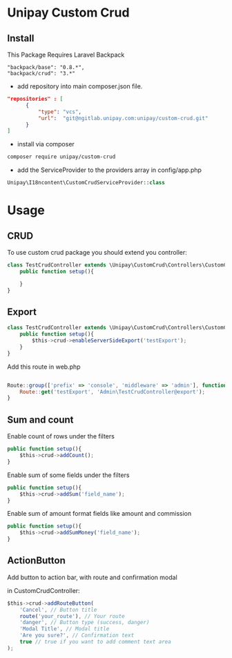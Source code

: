 # Unipay Custom Crud 

## Install

This Package Requires Laravel Backpack
```note
"backpack/base": "0.8.*",
"backpack/crud": "3.*"
```

- add repository into main composer.json file.

```json
"repositories" : [
      {
          "type": "vcs",
          "url":  "git@ngitlab.unipay.com:unipay/custom-crud.git"
      }
]
```
- install via composer 

```bash
composer require unipay/custom-crud
```


- add the ServiceProvider to the providers array in config/app.php

```php
Unipay\I18ncontent\CustomCrudServiceProvider::class
```

# Usage

## CRUD

To use custom crud package you should extend you controller:

```javascript
class TestCrudController extends \Unipay\CustomCrud\Controllers\CustomCrudController{
    public function setup(){

    }
}
```

## Export

```javascript
class TestCrudController extends \Unipay\CustomCrud\Controllers\CustomCrudController{
    public function setup(){        
        $this->crud->enableServerSideExport('testExport');
    }
}
```

Add this route in web.php 

```javascript

Route::group(['prefix' => 'console', 'middleware' => 'admin'], function(){
    Route::get('testExport', 'Admin\TestCrudController@export');
}


```

## Sum and count

Enable count of rows under the filters

```javascript
public function setup(){        
    $this->crud->addCount();
}
```

Enable sum of some fields under the filters

```javascript
public function setup(){        
    $this->crud->addSum('field_name');
}
```

Enable sum of amount format fields like amount and commission

```javascript
public function setup(){        
    $this->crud->addSumMoney('field_name');
}
```


## ActionButton

Add button to action bar, with route and confirmation modal

in CustomCrudController:

```javascript
$this->crud->addRouteButton(
    'Cancel', // Button title 
    route('your_route'), // Your route
    'danger', // Button type (success, danger) 
    'Modal Title', // Modal title
    'Are you sure?', // Confirmation text
    true // true if you want to add comment text area
);

```

 

